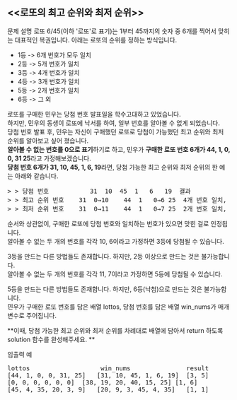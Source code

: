 <<로또의 최고 순위와 최저 순위>>
-----

문제 설명
로또 6/45(이하 '로또'로 표기)는 1부터 45까지의 숫자 중 6개를 찍어서 맞히는 대표적인 복권입니다.   아래는 로또의 순위를 정하는 방식입니다. 

- 1등 ->	6개 번호가 모두 일치
- 2등 ->	5개 번호가 일치
- 3등 ->	4개 번호가 일치
- 4등 ->	3개 번호가 일치
- 5등 ->	2개 번호가 일치
- 6등 ->	그 외

로또를 구매한 민우는 당첨 번호 발표일을 학수고대하고 있었습니다.  
하지만, 민우의 동생이 로또에 낙서를 하여, 일부 번호를 알아볼 수 없게 되었습니다.  
당첨 번호 발표 후, 민우는 자신이 구매했던 로또로 당첨이 가능했던 최고 순위와 최저 순위를 알아보고 싶어 졌습니다.  
**알아볼 수 없는 번호를 0으로 표기**하기로 하고, 민우가 **구매한 로또 번호 6개가 44, 1, 0, 0, 31 25**라고 가정해보겠습니다.   
**당첨 번호 6개가 31, 10, 45, 1, 6, 19**라면, 당첨 가능한 최고 순위와 최저 순위의 한 예는 아래와 같습니다.  


<pre>
> > 당첨 번호           31	10	45	1	6	19	결과
> > 최고 순위 번호	31	0→10	44	1	0→6	25	4개 번호 일치, 3등
> > 최저 순위 번호	31	0→11	44	1	0→7	25	2개 번호 일치, 5등
</pre>

순서와 상관없이, 구매한 로또에 당첨 번호와 일치하는 번호가 있으면 맞힌 걸로 인정됩니다.  
알아볼 수 없는 두 개의 번호를 각각 10, 6이라고 가정하면 3등에 당첨될 수 있습니다.  
  
3등을 만드는 다른 방법들도 존재합니다. 하지만, 2등 이상으로 만드는 것은 불가능합니다.  
알아볼 수 없는 두 개의 번호를 각각 11, 7이라고 가정하면 5등에 당첨될 수 있습니다.  
  
5등을 만드는 다른 방법들도 존재합니다. 하지만, 6등(낙첨)으로 만드는 것은 불가능합니다.  
민우가 구매한 로또 번호를 담은 배열 lottos, 당첨 번호를 담은 배열 win_nums가 매개변수로 주어집니다.   
  
**이때, 당첨 가능한 최고 순위와 최저 순위를 차례대로 배열에 담아서 return 하도록 solution 함수를 완성해주세요.  **

입출력 예
<pre>
lottos	                 win_nums            	result
[44, 1, 0, 0, 31, 25]	[31, 10, 45, 1, 6, 19]	[3, 5]
[0, 0, 0, 0, 0, 0]	[38, 19, 20, 40, 15, 25] [1, 6]
[45, 4, 35, 20, 3, 9]	[20, 9, 3, 45, 4, 35]	[1, 1]
</pre>
